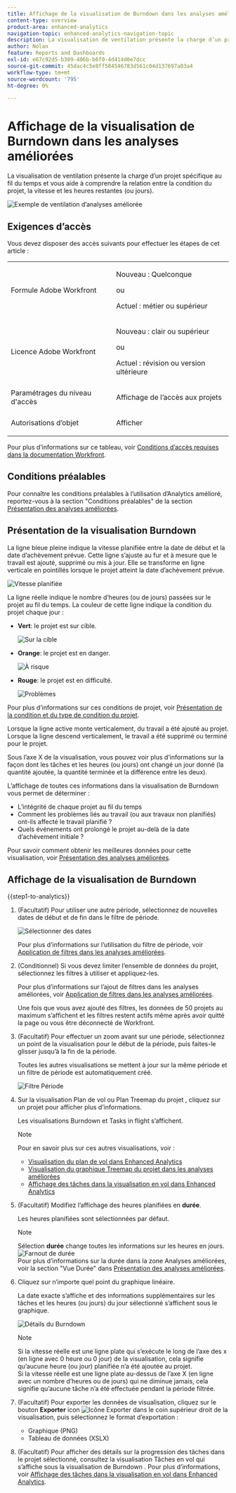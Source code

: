 ```yaml
---
title: Affichage de la visualisation de Burndown dans les analyses améliorées
content-type: overview
product-area: enhanced-analytics
navigation-topic: enhanced-analytics-navigation-topic
description: La visualisation de ventilation présente la charge d’un projet spécifique au fil du temps et vous aide à comprendre la relation entre la condition du projet, la vitesse et les heures restantes (ou jours).
author: Nolan
feature: Reports and Dashboards
exl-id: e67c92d5-b309-406b-b6f0-4d414d0e7dcc
source-git-commit: 45dac4c5e8ff584546783d561c04d137697a03a4
workflow-type: tm+mt
source-wordcount: '795'
ht-degree: 0%

---
```


# Affichage de la visualisation de Burndown dans les analyses améliorées

<!-- Audited: 12/2023 -->

La visualisation de ventilation présente la charge d’un projet spécifique au fil du temps et vous aide à comprendre la relation entre la condition du projet, la vitesse et les heures restantes (ou jours).

![Exemple de ventilation d’analyses améliorée](assets/burndown120623.png)

## Exigences d’accès

Vous devez disposer des accès suivants pour effectuer les étapes de cet article :

<table style="table-layout:auto"> 
 <col> 
 <col> 
 <tbody> 
  <tr> 
   <td role="rowheader">Formule Adobe Workfront</td> 
   <td>
      <p>Nouveau : Quelconque</p>
      <p>ou</p>
      <p>Actuel : métier ou supérieur</p></td>
  </tr> 
  <tr> 
   <td role="rowheader">Licence Adobe Workfront</td> 
   <td>
      <p>Nouveau : clair ou supérieur</p>
      <p>ou</p>
      <p>Actuel : révision ou version ultérieure</p>
   </td> 
  </tr> 
  <tr> 
   <td role="rowheader">Paramétrages du niveau d'accès</td> 
   <td> <p>Affichage de l’accès aux projets</p> </td> 
  </tr> 
  <tr> 
   <td role="rowheader">Autorisations d’objet</td> 
   <td> <p>Afficher</p> </td>
  </tr> 
 </tbody> 
</table>

Pour plus d’informations sur ce tableau, voir [Conditions d’accès requises dans la documentation Workfront](/help/quicksilver/administration-and-setup/add-users/access-levels-and-object-permissions/access-level-requirements-in-documentation.md).

## Conditions préalables

Pour connaître les conditions préalables à l’utilisation d’Analytics amélioré, reportez-vous à la section &quot;Conditions préalables&quot; de la section [Présentation des analyses améliorées](../enhanced-analytics/enhanced-analytics-overview.md).

## Présentation de la visualisation Burndown

La ligne bleue pleine indique la vitesse planifiée entre la date de début et la date d’achèvement prévue. Cette ligne s’ajuste au fur et à mesure que le travail est ajouté, supprimé ou mis à jour. Elle se transforme en ligne verticale en pointillés lorsque le projet atteint la date d’achèvement prévue.

![Vitesse planifiée](assets/burndown-planned-line.png)

La ligne réelle indique le nombre d’heures (ou de jours) passées sur le projet au fil du temps. La couleur de cette ligne indique la condition du projet chaque jour :

* **Vert**: le projet est sur cible.

  ![Sur la cible](assets/burndown-green.png)

* **Orange**: le projet est en danger.

  ![À risque](assets/burndown-orange.png)

* **Rouge**: le projet est en difficulté.

  ![Problèmes](assets/burndown-red.png)

Pour plus d’informations sur ces conditions de projet, voir [Présentation de la condition et du type de condition du projet](../manage-work/projects/manage-projects/project-condition-and-condition-type.md).

Lorsque la ligne active monte verticalement, du travail a été ajouté au projet. Lorsque la ligne descend verticalement, le travail a été supprimé ou terminé pour le projet.

Sous l’axe X de la visualisation, vous pouvez voir plus d’informations sur la façon dont les tâches et les heures (ou jours) ont changé un jour donné (la quantité ajoutée, la quantité terminée et la différence entre les deux).

L’affichage de toutes ces informations dans la visualisation de Burndown vous permet de déterminer :

* L’intégrité de chaque projet au fil du temps
* Comment les problèmes liés au travail (ou aux travaux non planifiés) ont-ils affecté le travail planifié ?
* Quels événements ont prolongé le projet au-delà de la date d’achèvement initiale ?

Pour savoir comment obtenir les meilleures données pour cette visualisation, voir [Présentation des analyses améliorées](../enhanced-analytics/enhanced-analytics-overview.md).

## Affichage de la visualisation de Burndown

{{step1-to-analytics}}

1. (Facultatif) Pour utiliser une autre période, sélectionnez de nouvelles dates de début et de fin dans le filtre de période.

   ![Sélectionner des dates](assets/filters-select-date-range-350x344.png)

   Pour plus d’informations sur l’utilisation du filtre de période, voir [Application de filtres dans les analyses améliorées](../enhanced-analytics/use-enhanced-analytics-filters.md).

1. (Conditionnel) Si vous devez limiter l’ensemble de données du projet, sélectionnez les filtres à utiliser et appliquez-les.

   Pour plus d’informations sur l’ajout de filtres dans les analyses améliorées, voir [Application de filtres dans les analyses améliorées](../enhanced-analytics/use-enhanced-analytics-filters.md).

   Une fois que vous avez ajouté des filtres, les données de 50 projets au maximum s’affichent et les filtres restent actifs même après avoir quitté la page ou vous être déconnecté de Workfront.

1. (Facultatif) Pour effectuer un zoom avant sur une période, sélectionnez un point de la visualisation pour le début de la période, puis faites-le glisser jusqu’à la fin de la période.

   Toutes les autres visualisations se mettent à jour sur la même période et un filtre de période est automatiquement créé.

   ![Filtre Période](assets/timeframe-filter-350x220.png)

1. Sur la visualisation Plan de vol ou Plan Treemap du projet , cliquez sur un projet pour afficher plus d’informations.

   Les visualisations Burndown et Tasks in flight s’affichent.

   >[!NOTE]
   >
   >Pour en savoir plus sur ces autres visualisations, voir :
   >
   >   * [Visualisation du plan de vol dans Enhanced Analytics](../enhanced-analytics/flight-plan-overview.md)
   >   * [Visualisation du graphique Treemap du projet dans les analyses améliorées](../enhanced-analytics/project-treemap-overview.md)
   >   * [Affichage des tâches dans la visualisation en vol dans Enhanced Analytics](../enhanced-analytics/tasks-in-flight-overview.md)
   >

1. (Facultatif) Modifiez l’affichage des heures planifiées en **durée**.

   Les heures planifiées sont sélectionnées par défaut.

   >[!NOTE]
   >
   >Sélection **durée** change toutes les informations sur les heures en jours.\
   >![Farnout de durée](assets/duration-burndown-350x112.png)\
   >Pour plus d’informations sur la durée dans la zone Analyses améliorées, voir la section &quot;Vue Durée&quot; dans [Présentation des analyses améliorées](../enhanced-analytics/enhanced-analytics-overview.md#duration-view).

1. Cliquez sur n’importe quel point du graphique linéaire.

   La date exacte s’affiche et des informations supplémentaires sur les tâches et les heures (ou jours) du jour sélectionné s’affichent sous le graphique.

   ![Détails du Burndown](assets/burndown-task-and-hour-changes-350x121.png)

   >[!NOTE]
   >
   >Si la vitesse réelle est une ligne plate qui s’exécute le long de l’axe des x (en ligne avec 0 heure ou 0 jour) de la visualisation, cela signifie qu’aucune heure (ou jour) planifiée n’a été ajoutée au projet.\
   >Si la vitesse réelle est une ligne plate au-dessus de l’axe X (en ligne avec un nombre d’heures ou de jours) qui ne diminue jamais, cela signifie qu’aucune tâche n’a été effectuée pendant la période filtrée.

1. (Facultatif) Pour exporter les données de visualisation, cliquez sur le bouton **Exporter** icon ![Icône Exporter](assets/export.png) dans le coin supérieur droit de la visualisation, puis sélectionnez le format d’exportation :

   * Graphique (PNG)
   * Tableau de données (XSLX)

1. (Facultatif) Pour afficher des détails sur la progression des tâches dans le projet sélectionné, consultez la visualisation Tâches en vol qui s’affiche sous la visualisation de Burndown . Pour plus d’informations, voir [Affichage des tâches dans la visualisation en vol dans Enhanced Analytics](/help/quicksilver/enhanced-analytics/tasks-in-flight-overview.md).
